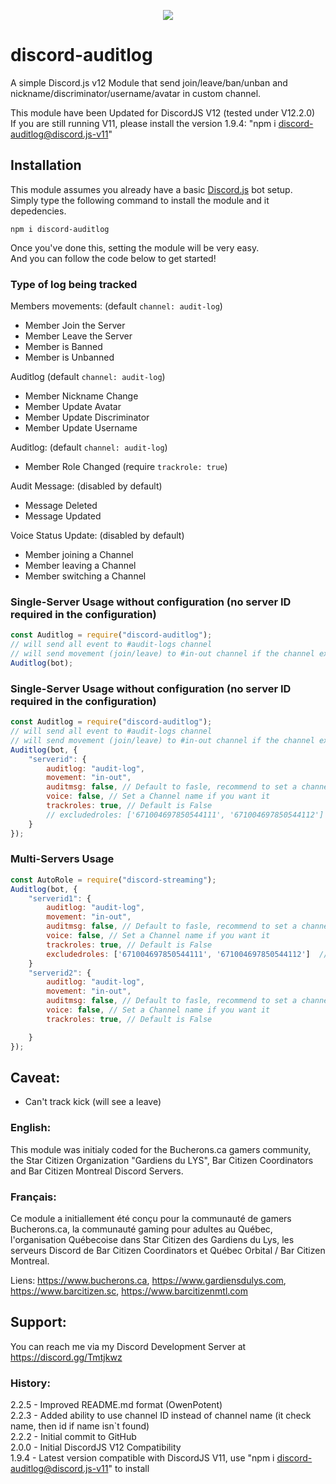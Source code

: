 <p align="center"><a href="https://nodei.co/npm/discord-auditlog/"><img src="https://nodei.co/npm/discord-auditlog.png"></a></p>

# discord-auditlog
A simple Discord.js v12 Module that send join/leave/ban/unban and nickname/discriminator/username/avatar in custom channel.  

This module have been Updated for DiscordJS V12 (tested under V12.2.0)  
If you are still running V11, please install the version 1.9.4: "npm i discord-auditlog@discord.js-v11"  

## Installation
This module assumes you already have a basic [Discord.js](https://discord.js.org/#/) bot setup.  
Simply type the following command to install the module and it depedencies.  
```
npm i discord-auditlog
``` 

Once you've done this, setting the module will be very easy.  
And you can follow the code  below to get started!  

### Type of log being tracked
Members movements: (default `channel: audit-log`)
- Member Join the Server
- Member Leave the Server
- Member is Banned
- Member is Unbanned
	
Auditlog (default `channel: audit-log`)
- Member Nickname Change
- Member Update Avatar
- Member Update Discriminator
- Member Update Username
	
Auditlog: (default `channel: audit-log`)
- Member Role Changed (require `trackrole: true`)
		
	
Audit Message: (disabled by default)
- Message Deleted
- Message Updated

Voice Status Update: (disabled by default)
- Member joining a Channel
- Member leaving a Channel
- Member switching a Channel

		
### Single-Server Usage without configuration (no server ID required in the configuration)
```js
const Auditlog = require("discord-auditlog");
// will send all event to #audit-logs channel
// will send movement (join/leave) to #in-out channel if the channel exist
Auditlog(bot);
```

### Single-Server Usage without configuration (no server ID required in the configuration)
```js
const Auditlog = require("discord-auditlog");
// will send all event to #audit-logs channel
// will send movement (join/leave) to #in-out channel if the channel exist
Auditlog(bot, {
	"serverid": {
		auditlog: "audit-log",	
		movement: "in-out",
		auditmsg: false, // Default to fasle, recommend to set a channel
		voice: false, // Set a Channel name if you want it
		trackroles: true, // Default is False
		// excludedroles: ['671004697850544111', '671004697850544112']  // This is an OPTIONAL array of Roles ID that won't be tracked
	}
});
```

### Multi-Servers Usage 
```js
const AutoRole = require("discord-streaming");
Auditlog(bot, {
	"serverid1": {
		auditlog: "audit-log",
		movement: "in-out",
		auditmsg: false, // Default to fasle, recommend to set a channel
		voice: false, // Set a Channel name if you want it
		trackroles: true, // Default is False
		excludedroles: ['671004697850544111', '671004697850544112']  // This is an OPTIONAL array of Roles ID that won't be tracked
	}
	"serverid2": {
		auditlog: "audit-log",
		movement: "in-out",
		auditmsg: false, // Default to fasle, recommend to set a channel
		voice: false, // Set a Channel name if you want it
		trackroles: true, // Default is False

	}
});
```

## Caveat:
- Can't track kick (will see a leave)  

### English:
This module was initialy coded for the Bucherons.ca gamers community, the Star Citizen Organization "Gardiens du LYS", Bar Citizen Coordinators and Bar Citizen Montreal Discord Servers.  

### Français:
Ce module a initiallement été conçu pour la communauté de gamers Bucherons.ca, la communauté gaming pour adultes au Québec, l'organisation Québecoise dans Star Citizen des Gardiens du Lys, les serveurs Discord de Bar Citizen Coordinators et Québec Orbital / Bar Citizen Montreal.  
  
Liens:  https://www.bucherons.ca, https://www.gardiensdulys.com, https://www.barcitizen.sc, https://www.barcitizenmtl.com  

## Support:
You can reach me via my Discord Development Server at https://discord.gg/Tmtjkwz  

### History:  
2.2.5 - Improved README.md format (OwenPotent)  
2.2.3 - Added ability to use channel ID instead of channel name (it check name, then id if name isn`t found)  
2.2.2 - Initial commit to GitHub  
2.0.0 - Initial DiscordJS V12 Compatibility  
1.9.4 - Latest version compatible with DiscordJS V11, use "npm i discord-auditlog@discord.js-v11" to install  
